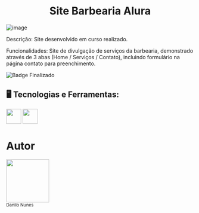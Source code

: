 ## <h1 align="center"> Site Barbearia Alura </h1>

![image](https://user-images.githubusercontent.com/113385253/201409385-c443dcd3-565b-43cf-92a2-94b9975b64d6.png)


Descrição: Site desenvolvido em curso realizado.

Funcionalidades: Site de divulgação de serviços da barbearia, demonstrado através de 3 abas (Home / Serviços / Contato), incluindo formulário na página contato para preenchimento.

![Badge Finalizado](https://img.shields.io/badge/STATUS-FINALIZADO-green)

## 🖥️ Tecnologias e Ferramentas:

<img src="https://cdn.jsdelivr.net/gh/devicons/devicon/icons/css3/css3-original-wordmark.svg" width="40" height="40" /> <img src="https://cdn.jsdelivr.net/gh/devicons/devicon/icons/html5/html5-original-wordmark.svg" width="40" height="40" />

# Autor

<img src="https://avatars.githubusercontent.com/u/113385253?v=4" width=115><br><sub>Danilo Nunes</sub>
